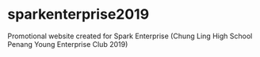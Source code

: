 # sparkenterprise2019
 Promotional website created for Spark Enterprise (Chung Ling High School Penang Young Enterprise Club 2019)
